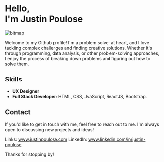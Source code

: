 # Hello, <br> I'm Justin Poulose #
![bitmap](https://user-images.githubusercontent.com/131474438/235325601-da167773-e162-4646-98c8-eb46ae7c6dbe.png)


Welcome to my Github profile! I'm a problem solver at heart, and I love tackling complex challenges and finding creative solutions. 
 Whether it's through programming, data analysis, or other problem-solving approaches, I enjoy the process of breaking down problems and figuring out how to solve them.
## Skills ##

- **UX Designer**
- **Full Stack Developer:** HTML, CSS, JvaScript, ReactJS, Bootstrap.



## Contact ##
If you'd like to get in touch with me, feel free to reach out to me. I'm always open to discussing new projects and ideas!

Links: www.justinpoulose.com
LinkedIn: www.linkedin.com/in/justin-poulose

Thanks for stopping by!

